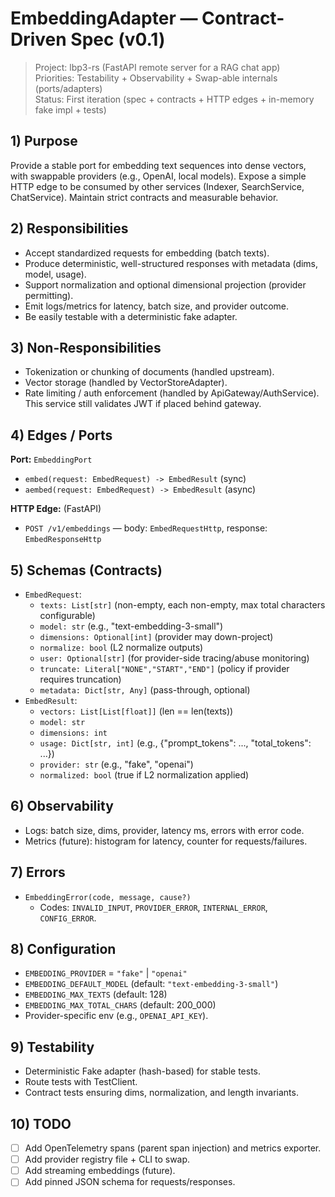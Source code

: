 # EmbeddingAdapter — Contract-Driven Spec (v0.1)

> Project: lbp3-rs (FastAPI remote server for a RAG chat app)  
> Priorities: Testability + Observability + Swap-able internals (ports/adapters)  
> Status: First iteration (spec + contracts + HTTP edges + in-memory fake impl + tests)

## 1) Purpose
Provide a stable port for embedding text sequences into dense vectors, with swappable providers (e.g., OpenAI, local models). Expose a simple HTTP edge to be consumed by other services (Indexer, SearchService, ChatService). Maintain strict contracts and measurable behavior.

## 2) Responsibilities
- Accept standardized requests for embedding (batch texts).
- Produce deterministic, well-structured responses with metadata (dims, model, usage).
- Support normalization and optional dimensional projection (provider permitting).
- Emit logs/metrics for latency, batch size, and provider outcome.
- Be easily testable with a deterministic fake adapter.

## 3) Non-Responsibilities
- Tokenization or chunking of documents (handled upstream).
- Vector storage (handled by VectorStoreAdapter).
- Rate limiting / auth enforcement (handled by ApiGateway/AuthService). This service still validates JWT if placed behind gateway.

## 4) Edges / Ports
**Port:** `EmbeddingPort`  
- `embed(request: EmbedRequest) -> EmbedResult` (sync)  
- `aembed(request: EmbedRequest) -> EmbedResult` (async)

**HTTP Edge:** (FastAPI)
- `POST /v1/embeddings` — body: `EmbedRequestHttp`, response: `EmbedResponseHttp`

## 5) Schemas (Contracts)
- `EmbedRequest`:
  - `texts: List[str]` (non-empty, each non-empty, max total characters configurable)
  - `model: str` (e.g., "text-embedding-3-small")
  - `dimensions: Optional[int]` (provider may down-project)
  - `normalize: bool` (L2 normalize outputs)
  - `user: Optional[str]` (for provider-side tracing/abuse monitoring)
  - `truncate: Literal["NONE","START","END"]` (policy if provider requires truncation)
  - `metadata: Dict[str, Any]` (pass-through, optional)
- `EmbedResult`:
  - `vectors: List[List[float]]` (len == len(texts))
  - `model: str`
  - `dimensions: int`
  - `usage: Dict[str, int]` (e.g., {"prompt_tokens": ..., "total_tokens": ...})
  - `provider: str` (e.g., "fake", "openai")
  - `normalized: bool` (true if L2 normalization applied)

## 6) Observability
- Logs: batch size, dims, provider, latency ms, errors with error code.
- Metrics (future): histogram for latency, counter for requests/failures.

## 7) Errors
- `EmbeddingError(code, message, cause?)`
  - Codes: `INVALID_INPUT`, `PROVIDER_ERROR`, `INTERNAL_ERROR`, `CONFIG_ERROR`.

## 8) Configuration
- `EMBEDDING_PROVIDER` = `"fake"` | `"openai"`
- `EMBEDDING_DEFAULT_MODEL` (default: `"text-embedding-3-small"`)
- `EMBEDDING_MAX_TEXTS` (default: 128)
- `EMBEDDING_MAX_TOTAL_CHARS` (default: 200_000)
- Provider-specific env (e.g., `OPENAI_API_KEY`).

## 9) Testability
- Deterministic Fake adapter (hash-based) for stable tests.
- Route tests with TestClient.
- Contract tests ensuring dims, normalization, and length invariants.

## 10) TODO
- [ ] Add OpenTelemetry spans (parent span injection) and metrics exporter.
- [ ] Add provider registry file + CLI to swap.
- [ ] Add streaming embeddings (future).
- [ ] Add pinned JSON schema for requests/responses.

```python
